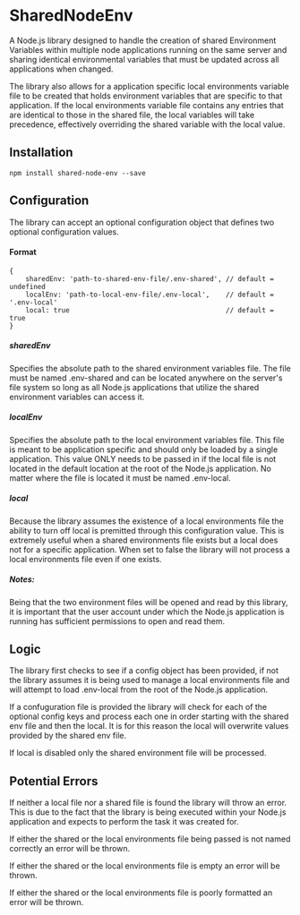 # SharedNodeEnv
A Node.js library designed to handle the creation of shared Environment Variables within multiple node applications running on the same server 
and sharing identical environmental variables that must be updated across all applications when changed. 

The library also allows for a application specific local environments variable file to be created that holds
environment variables that are specific to that application. If the local environments variable file contains any
entries that are identical to those in the shared file, the local variables will take precedence, effectively overriding
the shared variable with the local value.
 
## Installation

    npm install shared-node-env --save
    
## Configuration
The library can accept an optional configuration object that defines two optional configuration values.

#### Format

    {
        sharedEnv: 'path-to-shared-env-file/.env-shared', // default = undefined
        localEnv: 'path-to-local-env-file/.env-local',    // default = '.env-local'
        local: true                                       // default = true
    }
    
##### sharedEnv
Specifies the absolute path to the shared environment variables file.
The file must be named .env-shared and can be located anywhere on the server's file system so long as all Node.js applications
that utilize the shared environment variables can access it.
    
##### localEnv  
Specifies the absolute path to the local environment variables file. This file is meant to be application specific and should only be loaded by a single application. This value ONLY needs to be passed in if the local file is not located in the 
default location at the root of the Node.js application. No matter where the file is located it must be named .env-local.

##### local
Because the library assumes the existence of a local environments file the ability to turn off local is premitted through
this configuration value. This is extremely useful when a shared environments file exists but a local does not for a 
specific application. When set to false the library will not process a local environments file even if one exists.

##### Notes:
Being that the two environment files will be opened and read by this library, it is important that the user account under
which the Node.js application is running has sufficient permissions to open and read them.

## Logic
The library first checks to see if a config object has been provided, if not the library assumes it is being used to 
manage a local environments file and will attempt to load .env-local from the root of the Node.js application.

If a confuguration file is provided the library will check for each of the optional config keys and process each one in order starting with the shared env file and then the local. It is for this reason the local will overwrite values provided by the shared env file.

If local is disabled only the shared environment file will be processed.
    
## Potential Errors
If neither a local file nor a shared file is found the library will throw an error. This is due to the fact that the library is being executed within your Node.js application and expects to perform the task it was created for.

If either the shared or the local environments file being passed is not named correctly an error will be thrown.

If either the shared or the local environments file is empty an error will be thrown.

If either the shared or the local environments file is poorly formatted an error will be thrown.
